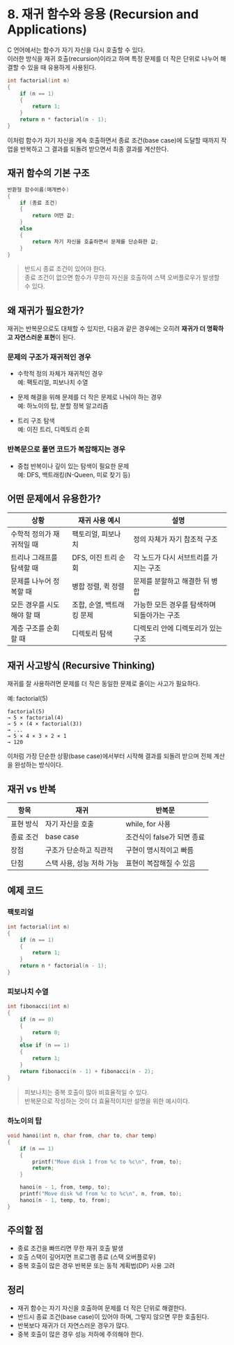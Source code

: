 # 8. 재귀 함수와 응용 (Recursion and Applications)

C 언어에서는 함수가 자기 자신을 다시 호출할 수 있다.  
이러한 방식을 재귀 호출(recursion)이라고 하며 특정 문제를 더 작은 단위로 나누어 해결할 수 있을 때 유용하게 사용된다.

```c
int factorial(int n)
{
    if (n == 1)
    {
        return 1;
    }
    return n * factorial(n - 1);
}
```

이처럼 함수가 자기 자신을 계속 호출하면서 종료 조건(base case)에 도달할 때까지 작업을 반복하고
그 결과를 되돌려 받으면서 최종 결과를 계산한다.

## 재귀 함수의 기본 구조

```c
반환형 함수이름(매개변수)
{
    if (종료 조건)
    {
        return 어떤 값;
    }
    else
    {
        return 자기 자신을 호출하면서 문제를 단순화한 값;
    }
}
```

> 반드시 종료 조건이 있어야 한다.  
> 종료 조건이 없으면 함수가 무한히 자신을 호출하여 스택 오버플로우가 발생할 수 있다.

## 왜 재귀가 필요한가?

재귀는 반복문으로도 대체할 수 있지만, 다음과 같은 경우에는 오히려 **재귀가 더 명확하고 자연스러운 표현**이 된다.

### 문제의 구조가 재귀적인 경우

- 수학적 정의 자체가 재귀적인 경우  
  예: 팩토리얼, 피보나치 수열

- 문제 해결을 위해 문제를 더 작은 문제로 나눠야 하는 경우  
  예: 하노이의 탑, 분할 정복 알고리즘

- 트리 구조 탐색  
  예: 이진 트리, 디렉토리 순회

### 반복문으로 풀면 코드가 복잡해지는 경우

- 중첩 반복이나 깊이 있는 탐색이 필요한 문제  
  예: DFS, 백트래킹(N-Queen, 미로 찾기 등)

## 어떤 문제에서 유용한가?

| 상황                        | 재귀 사용 예시            | 설명                                        |
| --------------------------- | ------------------------- | ------------------------------------------- |
| 수학적 정의가 재귀적일 때   | 팩토리얼, 피보나치        | 정의 자체가 자기 참조적 구조                |
| 트리나 그래프를 탐색할 때   | DFS, 이진 트리 순회       | 각 노드가 다시 서브트리를 가지는 구조       |
| 문제를 나누어 정복할 때     | 병합 정렬, 퀵 정렬        | 문제를 분할하고 해결한 뒤 병합              |
| 모든 경우를 시도해야 할 때  | 조합, 순열, 백트래킹 문제 | 가능한 모든 경우를 탐색하며 되돌아가는 구조 |
| 계층 구조를 순회할 때       | 디렉토리 탐색             | 디렉토리 안에 디렉토리가 있는 구조          |

## 재귀 사고방식 (Recursive Thinking)

재귀를 잘 사용하려면 문제를 더 작은 동일한 문제로 줄이는 사고가 필요하다.

예: factorial(5)

```
factorial(5)
→ 5 × factorial(4)
→ 5 × (4 × factorial(3))
→ ...
→ 5 × 4 × 3 × 2 × 1
→ 120
```

이처럼 가장 단순한 상황(base case)에서부터 시작해 결과를 되돌려 받으며 전체 계산을 완성하는 방식이다.

## 재귀 vs 반복

| 항목       | 재귀                       | 반복문                         |
|------------|----------------------------|--------------------------------|
| 표현 방식  | 자기 자신을 호출           | while, for 사용                 |
| 종료 조건  | base case                  | 조건식이 false가 되면 종료      |
| 장점       | 구조가 단순하고 직관적     | 구현이 명시적이고 빠름           |
| 단점       | 스택 사용, 성능 저하 가능  | 표현이 복잡해질 수 있음         |

## 예제 코드

### 팩토리얼

```c
int factorial(int n)
{
    if (n == 1)
    {
        return 1;
    }
    return n * factorial(n - 1);
}
```

### 피보나치 수열

```c
int fibonacci(int n)
{
    if (n == 0)
    {
        return 0;
    }
    else if (n == 1)
    {
        return 1;
    }
    return fibonacci(n - 1) + fibonacci(n - 2);
}
```

> 피보나치는 중복 호출이 많아 비효율적일 수 있다.  
> 반복문으로 작성하는 것이 더 효율적이지만 설명을 위한 예시이다.

### 하노이의 탑

```c
void hanoi(int n, char from, char to, char temp)
{
    if (n == 1)
    {
        printf("Move disk 1 from %c to %c\n", from, to);
        return;
    }

    hanoi(n - 1, from, temp, to);
    printf("Move disk %d from %c to %c\n", n, from, to);
    hanoi(n - 1, temp, to, from);
}
```

## 주의할 점

* 종료 조건을 빠뜨리면 무한 재귀 호출 발생
* 호출 스택이 깊어지면 프로그램 종료 (스택 오버플로우)
* 중복 호출이 많은 경우 반복문 또는 동적 계획법(DP) 사용 고려

## 정리

* 재귀 함수는 자기 자신을 호출하여 문제를 더 작은 단위로 해결한다.
* 반드시 종료 조건(base case)이 있어야 하며, 그렇지 않으면 무한 호출된다.
* 반복보다 재귀가 더 자연스러운 경우가 많다.
* 중복 호출이 많은 경우 성능 저하에 주의해야 한다.